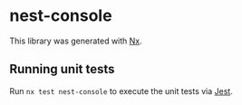 # nest-console

This library was generated with [Nx](https://nx.dev).

## Running unit tests

Run `nx test nest-console` to execute the unit tests via [Jest](https://jestjs.io).
